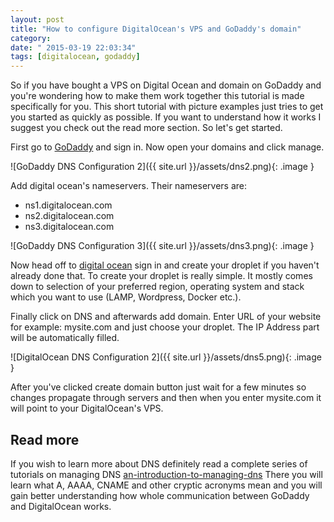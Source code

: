 ```yaml
---
layout: post
title: "How to configure DigitalOcean's VPS and GoDaddy's domain"
category: 
date: " 2015-03-19 22:03:34"
tags: [digitalocean, godaddy]
---
```


So if you have bought a VPS on Digital Ocean and domain on GoDaddy and you're wondering how to make them work together
this tutorial is made specifically for you. This short tutorial with picture examples just tries to get you started
as quickly as possible. If you want to understand how it works I suggest you check out the read more section. So let's
get started.

First go to [GoDaddy](http://godaddy.com "Go Daddy") and sign in. Now open your domains and click manage.

![GoDaddy DNS Configuration 2]({{ site.url }}/assets/dns2.png){: .image }

Add digital ocean's nameservers. Their nameservers are:

* ns1.digitalocean.com
* ns2.digitalocean.com
* ns3.digitalocean.com

![GoDaddy DNS Configuration 3]({{ site.url }}/assets/dns3.png){: .image }

Now head off to <a href="https://cloud.digitalocean.com/" title="Digital Ocean" data-proofer-ignore>digital ocean</a>  sign in and create your droplet if you
haven't already done that. To create your droplet is really simple. It mostly comes down to selection of your preferred
region, operating system and stack which you want to use (LAMP, Wordpress, Docker etc.).

Finally click on DNS and afterwards add domain. Enter URL of your website for example: mysite.com and just choose your
droplet. The IP Address part will be automatically filled.

![DigitalOcean DNS Configuration 2]({{ site.url }}/assets/dns5.png){: .image }

After you've clicked create domain button just wait for a few minutes so changes propagate
through servers and then when you enter mysite.com it will point to your DigitalOcean's VPS.

## Read more

If you wish to learn more about DNS definitely read a complete series of tutorials on managing DNS
[an-introduction-to-managing-dns](https://www.digitalocean.com/community/tutorial_series/an-introduction-to-managing-dns "An introduction to managing DNS")
There you will learn what A, AAAA, CNAME and other cryptic acronyms mean and you will gain better understanding how
whole communication between GoDaddy and DigitalOcean works.



